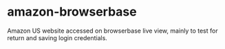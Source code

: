 # amazon-browserbase
Amazon US website accessed on browserbase live view, mainly to test for return and saving login credentials.
